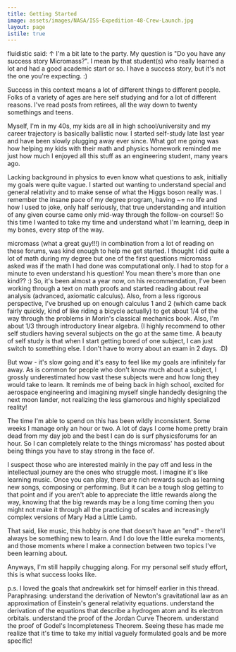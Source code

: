 ```yaml
---
title: Getting Started
image: assets/images/NASA/ISS-Expedition-48-Crew-Launch.jpg
layout: page
istile: true
---
```


fluidistic said: ↑
I'm a bit late to the party. My question is "Do you have any success story Micromass?". I mean by that student(s) who really learned a lot and had a good academic start or so.
I have a success story, but it's not the one you're expecting. :)

Success in this context means a lot of different things to different people. Folks of a variety of ages are here self studying and for a lot of different reasons. I've read posts from retirees, all the way down to twenty somethings and teens.

Myself, I'm in my 40s, my kids are all in high school/university and my career trajectory is basically ballistic now. I started self-study late last year and have been slowly plugging away ever since. What got me going was how helping my kids with their math and physics homework reminded me just how much I enjoyed all this stuff as an engineering student, many years ago.

Lacking background in physics to even know what questions to ask, initially my goals were quite vague. I started out wanting to understand special and general relativity and to make sense of what the Higgs boson really was. I remember the insane pace of my degree program, having ~= no life and how I used to joke, only half seriously, that true understanding and intuition of any given course came only mid-way through the follow-on course!! So this time I wanted to take my time and understand what I'm learning, deep in my bones, every step of the way.

micromass (what a great guy!!!) in combination from a lot of reading on these forums, was kind enough to help me get started. I thought I did quite a lot of math during my degree but one of the first questions micromass asked was if the math I had done was computational only. I had to stop for a minute to even understand his question! You mean there's more than one kind?? :) So, it's been almost a year now, on his recommendation, I've been working through a text on math proofs and started reading about real analysis (advanced, axiomatic calculus). Also, from a less rigorous perspective, I've brushed up on enough calculus 1 and 2 (which came back fairly quickly, kind of like riding a bicycle actually) to get about 1/4 of the way through the problems in Morin's classical mechanics book. Also, I'm about 1/3 through introductory linear algebra. (I highly recommend to other self studiers having several subjects on the go at the same time. A beauty of self study is that when I start getting bored of one subject, I can just switch to something else. I don't have to worry about an exam in 2 days. :D)

But wow - it's slow going and it's easy to feel like my goals are infinitely far away. As is common for people who don't know much about a subject, I grossly underestimated how vast these subjects were and how long they would take to learn. It reminds me of being back in high school, excited for aerospace engineering and imagining myself single handedly designing the next moon lander, not realizing the less glamorous and highly specialized reality!

The time I'm able to spend on this has been wildly inconsistent. Some weeks I manage only an hour or two. A lot of days I come home pretty brain dead from my day job and the best I can do is surf physicsforums for an hour. So I can completely relate to the things micromass' has posted about being things you have to stay strong in the face of.

I suspect those who are interested mainly in the pay off and less in the intellectual journey are the ones who struggle most. I imagine it's like learning music. Once you can play, there are rich rewards such as learning new songs, composing or performing. But it can be a tough slog getting to that point and if you aren't able to appreciate the little rewards along the way, knowing that the big rewards may be a long time coming then you might not make it through all the practicing of scales and increasingly complex versions of Mary Had a Little Lamb.

That said, like music, this hobby is one that doesn't have an "end" - there'll always be something new to learn. And I do love the little eureka moments, and those moments where I make a connection between two topics I've been learning about.

Anyways, I'm still happily chugging along. For my personal self study effort, this is what success looks like.


p.s. I loved the goals that andrewkirk set for himself earlier in this thread. Paraphrasing:
understand the derivation of Newton's gravitational law as an approximation of Einstein's general relativity equations.
understand the derivation of the equations that describe a hydrogen atom and its electron orbitals.
understand the proof of the Jordan Curve Theorem.
understand the proof of Godel's Incompleteness Theorem.
Seeing these has made me realize that it's time to take my initial vaguely formulated goals and be more specific!
